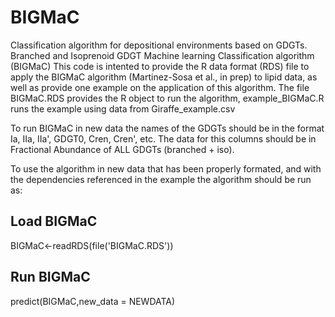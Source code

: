 # BIGMaC
Classification algorithm for depositional environments based on GDGTs. Branched and Isoprenoid GDGT Machine learning Classification algorithm (BIGMaC)
This code is intented to provide the R data format (RDS) file to apply the BIGMaC algorithm (Martinez-Sosa et al., in prep) to lipid data, as well as provide one example on the application of this algorithm. 
The file BIGMaC.RDS provides the R object to run the algorithm, example_BIGMaC.R runs the example using data from Giraffe_example.csv

To run BIGMaC in new data the names of the GDGTs should be in the format Ia, IIa, IIa', GDGT0, Cren, Cren', etc. The data for this columns should be in Fractional Abundance of ALL GDGTs (branched + iso).

To use the algorithm in new data that has been properly formated, and with the dependencies referenced in the example the algorithm should be run as:

## Load BIGMaC
BIGMaC<-readRDS(file('BIGMaC.RDS'))

## Run BIGMaC
predict(BIGMaC,new_data = NEWDATA)
